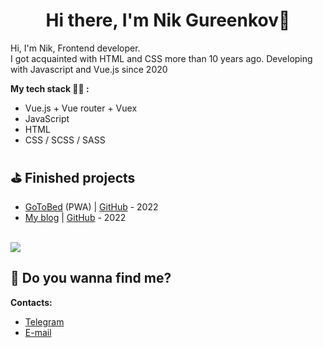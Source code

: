 <h1 align="center">Hi there, I'm Nik Gureenkov👋</h1>

Hi, I'm Nik, Frontend developer.<br/>
I got acquainted with HTML and CSS more than 10 years ago. Developing with Javascript and Vue.js since 2020

**My tech stack 👨‍💻 :**
* Vue.js + Vue router + Vuex
* JavaScript
* HTML
* CSS / SCSS / SASS

## ⛳️ Finished projects
- <a href="https://go-to-bed.ru" target="_blank">GoToBed</a> (PWA) | <a href="https://github.com/gureenkov56/go-to-bed">GitHub</a> - 2022<br/>
- <a href="https://gureenkov56.ru" target="_blank">My blog</a> | <a href="https://github.com/gureenkov56/gureenkov56-blog">GitHub</a> - 2022

<br/>
<div>
  <a href="https://www.codewars.com/users/gureenkov56">
    <img src="https://www.codewars.com/users/gureenkov56/badges/small" >
  </a>
</div>

## 🌝 Do you wanna find me?

**Contacts:**
* <a href="http://t.me/gureenkov56">Telegram</a>
* <a href="mailto:gureenkov56@gmail.com">E-mail</a>


<!--
**gureenkov56/gureenkov56** is a ✨ _special_ ✨ repository because its `README.md` (this file) appears on your GitHub profile.

Here are some ideas to get you started:

- 🔭 I’m currently working on ...
- 🌱 I’m currently learning ...
- 👯 I’m looking to collaborate on ...
- 🤔 I’m looking for help with ...
- 💬 Ask me about ...
- 📫 How to reach me: ...
- 😄 Pronouns: ...
- ⚡ Fun fact: ...

-->
